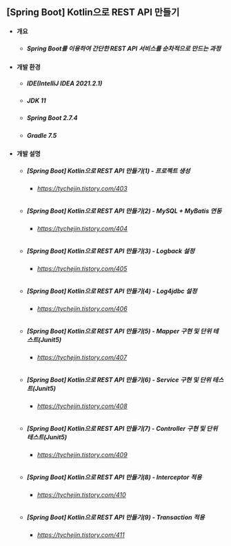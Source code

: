 ## [Spring Boot] Kotlin으로 REST API 만들기
- #### 개요
  - ##### Spring Boot를 이용하여 간단한 REST API 서비스를 순차적으로 만드는 과정

- #### 개발 환경
  - ##### IDE(IntelliJ IDEA 2021.2.1) 
  - ##### JDK 11
  - ##### Spring Boot 2.7.4
  - ##### Gradle 7.5

- #### 개발 설명
  - ##### [Spring Boot] Kotlin으로 REST API 만들기(1) - 프로젝트 생성
    - ###### https://tychejin.tistory.com/403
  - ##### [Spring Boot] Kotlin으로 REST API 만들기(2) - MySQL + MyBatis 연동
    - ###### https://tychejin.tistory.com/404
  - ##### [Spring Boot] Kotlin으로 REST API 만들기(3) - Logback 설정
    - ###### https://tychejin.tistory.com/405
  - ##### [Spring Boot] Kotlin으로 REST API 만들기(4) - Log4jdbc 설정
    - ###### https://tychejin.tistory.com/406
  - ##### [Spring Boot] Kotlin으로 REST API 만들기(5) - Mapper 구현 및 단위 테스트(Junit5)
    - ###### https://tychejin.tistory.com/407
  - ##### [Spring Boot] Kotlin으로 REST API 만들기(6) - Service 구현 및 단위 테스트(Junit5)
    - ###### https://tychejin.tistory.com/408
  - ##### [Spring Boot] Kotlin으로 REST API 만들기(7) - Controller 구현 및 단위 테스트(Junit5)
    - ###### https://tychejin.tistory.com/409 
  - ##### [Spring Boot] Kotlin으로 REST API 만들기(8) - Interceptor 적용
    - ###### https://tychejin.tistory.com/410 
  - ##### [Spring Boot] Kotlin으로 REST API 만들기(9) - Transaction 적용
    - ###### https://tychejin.tistory.com/411 